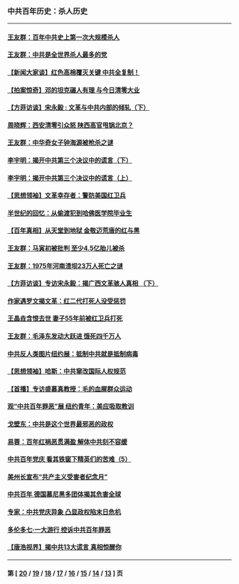 ### 中共百年历史：杀人历史
---
#### [王友群：百年中共史上第一次大规模杀人](../../pages/nf1176106/n13863785.md?12040430) 
#### [王友群：中共是全世界杀人最多的党](../../pages/nf1176106/n13860689.md?12040430) 
#### [【新闻大家谈】红色高棉覆灭关键 中共全复制！](../../pages/nf1176106/n13850222.md?12040430) 
#### [【拍案惊奇】邓的坦克碾人有理 与今日清零大业](../../pages/nf1176106/n13729574.md?12040430) 
#### [【方菲访谈】宋永毅 : 文革与中共内部的倾轧（下）](../../pages/nf1176106/n13486836.md?12040430) 
#### [周晓辉：西安清零引众怒 陕西高官甩锅北京？](../../pages/nf1176106/n13484627.md?12040430) 
#### [王友群：中华奇女子钟海源被枪杀之谜](../../pages/nf1176106/n13430555.md?12040430) 
#### [李宇明：揭开中共第三个决议中的谎言（下）](../../pages/nf1176106/n13389389.md?12040430) 
#### [李宇明：揭开中共第三个决议中的谎言（上）](../../pages/nf1176106/n13388697.md?12040430) 
#### [【思想领袖】文革幸存者：警防美国红卫兵](../../pages/nf1176106/n13339289.md?12040430) 
#### [半世纪的回忆：从偷渡犯到哈佛医学院毕业生](../../pages/nf1176106/n13345328.md?12040430) 
#### [【百年真相】从天堂到地狱 金敬迈荒唐的红与黑](../../pages/nf1176106/n13336995.md?12040430) 
#### [王友群：马寅初被批判 至少4.5亿胎儿被杀](../../pages/nf1176106/n13260313.md?12040430) 
#### [王友群：1975年河南溃坝23万人死亡之谜](../../pages/nf1176106/n13231576.md?12040430) 
#### [【方菲访谈】专访宋永毅：揭广西文革骇人真相 （下）](../../pages/nf1176106/n13209074.md?12040430) 
#### [作家遇罗文揭文革：红二代打死人没受惩罚](../../pages/nf1176106/n13205254.md?12040430) 
#### [王晶垚含恨去世 妻子55年前被红卫兵打死](../../pages/nf1176106/n13203590.md?12040430) 
#### [王友群：毛泽东发动大跃进 饿死四千万人](../../pages/nf1176106/n13177158.md?12040430) 
#### [中共反人类图片纽约展：抵制中共就是抵制病毒](../../pages/nf1176106/n13115371.md?12040430) 
#### [【思想领袖】哈斯：中共窜改国际人权规范](../../pages/nf1176106/n13053647.md?12040430) 
#### [【首播】专访盛慕真教授：毛的血腥群众运动](../../pages/nf1176106/n13091782.md?12040430) 
#### [观“中共百年罪恶”展 纽约青年：美应吸取教训](../../pages/nf1176106/n13085246.md?12040430) 
#### [戈壁东：中共是这个世界最邪恶的政权](../../pages/nf1176106/n13085641.md?12040430) 
#### [易蓉：百年红祸恶贯满盈 解体中共刻不容缓](../../pages/nf1176106/n13084455.md?12040430) 
#### [中共百年党庆 看其铁窗下精英们的苦难（5）](../../pages/nf1176106/n13076766.md?12040430) 
#### [美州长宣布“共产主义受害者纪念月”](../../pages/nf1176106/n13074024.md?12040430) 
#### [中共百年 德国慕尼黑多团体揭其危害全球](../../pages/nf1176106/n13068873.md?12040430) 
#### [专家：中共党庆异象 凸显政权陷末日危机](../../pages/nf1176106/n13067084.md?12040430) 
#### [多伦多七·一大游行 控诉中共百年罪恶](../../pages/nf1176106/n13062043.md?12040430) 
#### [【唐浩视界】揭中共13大谎言 真相惊醒你](../../pages/nf1176106/n13065208.md?12040430) 

---
#### 第 [ [20](./20.md?12040430) / [19](./19.md?12040430) / [18](./18.md?12040430) / [17](./17.md?12040430) / [16](./16.md?12040430) / [15](./15.md?12040430) / [14](./14.md?12040430) / [13](./13.md?12040430) ] 页

